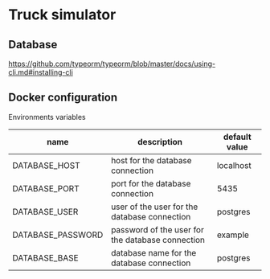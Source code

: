 # Truck simulator

## Database

https://github.com/typeorm/typeorm/blob/master/docs/using-cli.md#installing-cli

## Docker configuration

Environments variables

| name              | description                                      | default value |
|-------------------|--------------------------------------------------|---------------|
| DATABASE_HOST     | host for the database connection                 | localhost     |
| DATABASE_PORT     | port for the database connection                 | 5435          |
| DATABASE_USER     | user of the user for the database connection     | postgres      |
| DATABASE_PASSWORD | password of the user for the database connection | example       |
| DATABASE_BASE     | database name for the database connection        | postgres      |


